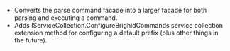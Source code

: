 - Converts the parse command facade into a larger facade for both parsing and executing a command.
- Adds IServiceCollection.ConfigureBrighidCommands service collection extension method for configuring a default prefix (plus other things in the future).